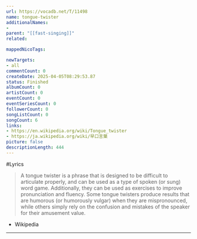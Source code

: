 ```yaml
---
url: https://vocadb.net/T/11498
name: tongue-twister
additionalNames: 
- 
parent: "[[fast-singing]]"
related:

mappedNicoTags:

newTargets:
- all
commentCount: 0
createDate: 2025-04-05T08:29:53.87
status: Finished
albumCount: 0
artistCount: 0
eventCount: 0
eventSeriesCount: 0
followerCount: 0
songListCount: 0
songCount: 6
links: 
- https://en.wikipedia.org/wiki/Tongue_twister
- https://ja.wikipedia.org/wiki/早口言葉
picture: false
descriptionLength: 444
---
```


#Lyrics

> A tongue twister is a phrase that is designed to be difficult to articulate properly, and can be used as a type of spoken (or sung) word game. Additionally, they can be used as exercises to improve pronunciation and fluency. Some tongue twisters produce results that are humorous (or humorously vulgar) when they are mispronounced, while others simply rely on the confusion and mistakes of the speaker for their amusement value.


- Wikipedia

---

